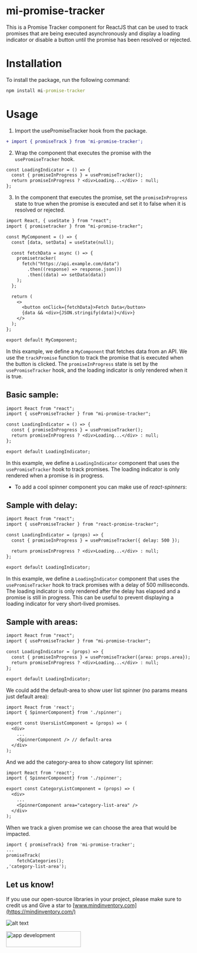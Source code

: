 # mi-promise-tracker

This is a Promise Tracker component for ReactJS that can be used to track promises that are being executed asynchronously and display a loading indicator or disable a button until the promise has been resolved or rejected.

# Installation

To install the package, run the following command:

```cmd
npm install mi-promise-tracker
```

# Usage

1. Import the usePromiseTracker hook from the package.

```diff
+ import { promiseTrack } from 'mi-promise-tracker';
```

2. Wrap the component that executes the promise with the ```usePromiseTracker``` hook.

```diff
const LoadingIndicator = () => {
  const { promiseInProgress } = usePromiseTracker();
  return promiseInProgress ? <div>Loading...</div> : null;
};

```

3. In the component that executes the promise, set the ```promiseInProgress``` state to true when the promise is executed and set it to false when it is resolved or rejected.

```diff
import React, { useState } from "react";
import { promisetracker } from "mi-promise-tracker";

const MyComponent = () => {
  const [data, setData] = useState(null);

  const fetchData = async () => {
    promisetracker(
      fetch("https://api.example.com/data")
        .then((response) => response.json())
        .then((data) => setData(data))
    );
  };

  return (
    <>
      <button onClick={fetchData}>Fetch Data</button>
      {data && <div>{JSON.stringify(data)}</div>}
    </>
  );
};

export default MyComponent;

```

In this example, we define a ```MyComponent``` that fetches data from an API. We use the ```trackPromise``` function to track the promise that is executed when the button is clicked. The ```promiseInProgress``` state is set by the ```usePromiseTracker``` hook, and the loading indicator is only rendered when it is true.

## Basic sample:

```diff
import React from "react";
import { usePromiseTracker } from "mi-promise-tracker";

const LoadingIndicator = () => {
  const { promiseInProgress } = usePromiseTracker();
  return promiseInProgress ? <div>Loading...</div> : null;
};

export default LoadingIndicator;
```

In this example, we define a ```LoadingIndicator``` component that uses the ```usePromiseTracker``` hook to track promises. The loading indicator is only rendered when a promise is in progress.

- To add a cool spinner component you can make use of _react-spinners_:

## Sample with delay:

```diff
import React from "react";
import { usePromiseTracker } from "react-promise-tracker";

const LoadingIndicator = (props) => {
  const { promiseInProgress } = usePromiseTracker({ delay: 500 });

  return promiseInProgress ? <div>Loading...</div> : null;
};

export default LoadingIndicator;
```

In this example, we define a ```LoadingIndicator``` component that uses the ```usePromiseTracker``` hook to track promises with a delay of 500 milliseconds. The loading indicator is only rendered after the delay has elapsed and a promise is still in progress. This can be useful to prevent displaying a loading indicator for very short-lived promises.

## Sample with areas:

```diff
import React from "react";
import { usePromiseTracker } from "mi-promise-tracker";

const LoadingIndicator = (props) => {
  const { promiseInProgress } = usePromiseTracker({area: props.area});
  return promiseInProgress ? <div>Loading...</div> : null;
};

export default LoadingIndicator;
```

We could add the default-area to show user list spinner (no params means just default area):

```diff
import React from 'react';
import { SpinnerComponent} from './spinner';

export const UsersListComponent = (props) => (
  <div>
    ...
    <SpinnerComponent /> // default-area
  </div>
);
```

And we add the category-area to show category list spinner:

```diff
import React from 'react';
import { SpinnerComponent} from './spinner';

export const CategoryListComponent = (props) => (
  <div>
    ...
    <SpinnerComponent area="category-list-area" />
  </div>
);
```

When we track a given promise we can choose the area that would be impacted.

```diff
import { promiseTrack} from 'mi-promise-tracker';
...
promiseTrack(
    fetchCategories();
,'category-list-area');
```

## Let us know!
If you use our open-source libraries in your project, please make sure to credit us and Give a star to [www.mindinventory.com](https://mindinventory.com/)


![alt text](https://git.mindinventory.com/uploads/-/system/appearance/header_logo/1/mi-logo.png)

<a href="https://www.mindinventory.com/contact-us.php?utm_source=gthb&utm_medium=repo&utm_campaign=npm-mi-image-resize" target="__blank">
<img src="https://github.com/Sammindinventory/MindInventory/raw/main/hirebutton.png" width="203" height="43"  alt="app development">
</a>
